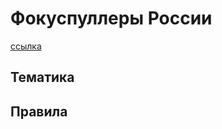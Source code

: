 # Фокуспуллеры России
[ссылка](https://t.me/joinchat/DrquNEEjE_M24NivZxwZdQ)
## Тематика

## Правила


